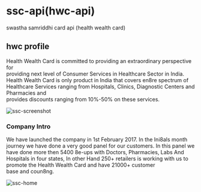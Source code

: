 # ssc-api(hwc-api)
 swastha samriddhi card api (health wealth card)

## hwc profile
Health	 Wealth	 Card	 is	 committed	 to	 providing	 an	 extraordinary	 perspective	 for	
providing	 next	 level	 of	 Consumer	 Services	 in	 Healthcare	 Sector	 in	 India.	 Health	
Wealth	 Card	 is	 only	 product	 in	 India	 that	 covers	 en8re	 spectrum	 of	 Healthcare	
Services	 ranging	 from	 Hospitals,	 Clinics,	 Diagnostic	 Centers	 and	 Pharmacies	 and	
provides	discounts	ranging	from	10%-50%	on	these	services.	

![ssc-screenshot](https://user-images.githubusercontent.com/61181196/109641684-17c5d600-7b7a-11eb-9bf4-23d1d1861b5a.jpg)


### Company Intro
We have launched the company in 1st February 2017. In the Ini8als
month journey we have done a very good panel for our customers. In this
panel we have done more then 5400 8e-ups with Doctors, Pharmacies,
Labs And Hospitals in four states, In other Hand 250+ retailers is working
with us to promote the Health Wealth Card	and	 have	 21000+	 customer	
base	and	coun8ng.	

![ssc-home](https://user-images.githubusercontent.com/61181196/109642136-b2beb000-7b7a-11eb-838c-0cb9ce458d62.jpg)
